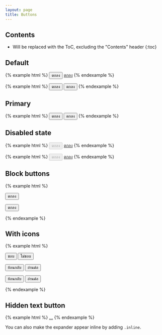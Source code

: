 ```yaml
---
layout: page
title: Buttons
---
```


## Contents

* Will be replaced with the ToC, excluding the "Contents" header
{:toc}


## Default

{% example html %}
<button class="btn" type="button">ตกลง</button>
<a class="btn" href="#" role="button">ตกลง</a>
{% endexample %}

{% example html %}
<button class="btn" type="button">ตกลง</button>
<button class="btn btn-sm" type="button">ตกลง</button>
{% endexample %}


## Primary

{% example html %}
<button class="btn btn-primary" type="button">ตกลง</button>
<button class="btn btn-sm btn-primary" type="button">ตกลง</button>
{% endexample %}


## Disabled state

{% example html %}
<button class="btn" type="button" disabled>ตกลง</button>
<a class="btn disabled" href="#" role="button">ตกลง</a>
{% endexample %}

{% example html %}
<button class="btn btn-primary" type="button" disabled>ตกลง</button>
<a class="btn btn-primary disabled" href="#" role="button">ตกลง</a>
{% endexample %}


## Block buttons

{% example html %}
<p><button class="btn btn-block" type="button">ตกลง</button></p>
<p><button class="btn btn-sm btn-block" type="button">ตกลง</button></p>
{% endexample %}


## With icons
{% example html %}
<p>
  <button class="btn btn-icon" type="button"><i class="icon fa fa-thumbs-o-up"></i>ชอบ</button>
  <button class="btn btn-icon" type="button"><i class="icon fa fa-thumbs-o-down"></i>ไม่ชอบ</button>
</p>
<p>
  <button class="btn btn-icon" type="button"><i class="icon fa fa-arrow-left"></i>ย้อนกลับ</button>
  <button class="btn btn-icon" type="button">อ่านต่อ<i class="icon fa fa-arrow-right"></i></button>
</p>
<p>
  <button class="btn btn-sm btn-icon" type="button"><i class="icon fa fa-arrow-left"></i>ย้อนกลับ</button>
  <button class="btn btn-sm btn-icon" type="button">อ่านต่อ<i class="icon fa fa-arrow-right"></i></button>
</p>
{% endexample %}


## Hidden text button

{% example html %}
<span class="hidden-text-expander">
  <a href="#">&hellip;</a>
</span>
{% endexample %}

You can also make the expander appear inline by adding `.inline`.